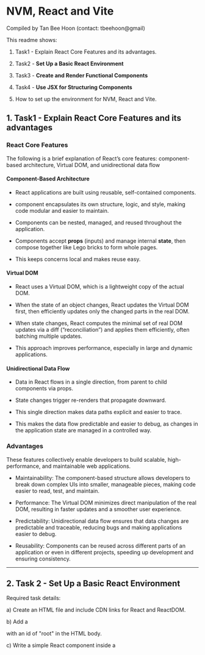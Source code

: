 # NVM, React and Vite

Compiled  by Tan Bee Hoon (contact: tbeehoon@gmail)

This readme shows: 

1. Task1 - Explain React Core Features and its advantages.

2. Task2 - **Set Up a Basic React Environment**

3. Task3 - **Create and Render Functional Components**

4. Task4 - **Use JSX for Structuring Components** 

5. How to set up the environment for NVM, React and Vite.

   

## 1. Task1 - Explain React Core Features and its advantages

### React Core Features

The following is a brief explanation of React’s core features: component-based architecture, Virtual DOM, and unidirectional data flow

#### **Component-Based Architecture**

- React applications are built using reusable, self-contained components.

- component encapsulates its own structure, logic, and style, making code modular and easier to maintain.

- Components can be nested, managed, and reused throughout the application.
- Components accept **props** (inputs) and manage internal **state**, then compose together like Lego bricks to form whole pages.
- This keeps concerns local and makes reuse easy.

#### **Virtual DOM**

- React uses a Virtual DOM, which is a lightweight copy of the actual DOM.

- When the state of an object changes, React updates the Virtual DOM first, then efficiently updates only the changed parts in the real DOM.
- When state changes, React computes the minimal set of real DOM updates via a diff (“reconciliation”) and applies them efficiently, often batching multiple updates. 

- This approach improves performance, especially in large and dynamic applications.

#### **Unidirectional Data Flow**

- Data in React flows in a single direction, from parent to child components via props.
- State changes trigger re-renders that propagate downward.
- This single direction makes data paths explicit and easier to trace. 

- This makes the data flow predictable and easier to debug, as changes in the application state are managed in a controlled way.

  

### Advantages

These features collectively enable developers to build scalable, high-performance, and maintainable web applications.

- Maintainability: The component-based structure allows developers to break down complex UIs into smaller, manageable pieces, making code easier to read, test, and maintain.

- Performance: The Virtual DOM minimizes direct manipulation of the real DOM, resulting in faster updates and a smoother user experience.

- Predictability: Unidirectional data flow ensures that data changes are predictable and traceable, reducing bugs and making applications easier to debug.

- Reusability: Components can be reused across different parts of an application or even in different projects, speeding up development and ensuring consistency.

---



## 2. Task 2 - Set Up a Basic React Environment

Required task details: 

a) Create an HTML file and include CDN links for React and ReactDOM. 

b) Add a <div> with an id of "root" in the HTML body. 

c) Write a simple React component inside a <script> tag and use ReactDOM.render() to render it to the page. 

The codes for the above tasks:

```
<!DOCTYPE html>
<html lang="en">
<head>
  <meta charset="UTF-8" />
  <meta name="viewport" content="width=device-width, initial-scale=1.0" />
  <title>React CDN Example</title>
  <!-- React and ReactDOM CDN links -->
  <script crossorigin src="https://unpkg.com/react@18/umd/react.development.js"></script>
  <script crossorigin src="https://unpkg.com/react-dom@18/umd/react-dom.development.js"></script>
  <!-- Babel for JSX support in the browser, just for this example task-->
  <script src="https://unpkg.com/@babel/standalone/babel.min.js"></script>
</head>
<body>
  <!-- Root div for React -->
  <div id="root"></div>
  <!-- React code -->
  <script type="text/babel">
    function HelloWorld() {
      return <h1>Hello, React from CDN!</h1>;
    }
    const root = ReactDOM.createRoot(document.getElementById('root'));
    root.render(<HelloWorld />);
  </script>
</body>
</html>
```

Screen captures for the above code:

![](./public/Task2-code.jpg)

Screen captures for the above in browser:

![](./public/Task2-screen.jpg)

----



## 3. Task 3 - Create and Render Functional Components

Required task details: 

a) Define a functional React component (e.g., GreetingComponent) that returns a simple JSX element. 

b) Render the component using ReactDOM.render() to display it on the page.

> [!IMPORTANT]
>
> Note: The local machine setup is using **React version 18**. Thus, not able to use **ReactDOM.render()**. Instead, **React version 18** and above with Vite, expect to use createRoot. Thus, part (b) of the task is modified slightly to use the supported **createRoot(...).render(...)**



The 3 files are modified to complete the task:

a. **GreetingComponent**: Created as a separate file (src/GreetingComponent.jsx) that returns a simple JSX element.  The JSX element is "*<h2>Hello from GreetingComponent!</h2>*".

![](./public/Task3-component.jpg)

b. **main.jsx**: Imports and renders GreetingComponent instead of App. Uses **createRoot(...).render(...)** instead of **ReactDOM.render()**.

![](./public/Task3-main.jpg)

c. **index.html:**  Matches the Vite template (no Babel or CDN scripts, add a root div and a module script for main.jsx).

![](./public/Task3-index.jpg)

d. run the command "**npm run dev**"

![](./public/Task3-command.jpg)

e. check the browser 

![](./public/Task3-browser.jpg)



---

### 4. Task 4 - **Use JSX for Structuring Components ** 

Required task details: 

a) Create a component that renders a list of items (using an unordered list) and a heading (e.g., "My To-Do List"). 

b) The component should display at least three items in the list using JSX. 

The 4 files are modified to complete the task:

a. **GreetingComponent**: using the same  file (src/GreetingComponent.jsx) that returns a simple JSX element with slight modification. The JSX element is "**<h2>Hello from Bee Work List!</h2>**".

b. **TodoList**: create a new file (src/TodoList.jsx) that contains the TodoList component and exports it as default. Also, use React-Bootstrap components for layout.

![](./public/Task4-todolist.jpg)

c. **App.jsx**: Imports and renders both GreetingComponent and TodoList. 

![](./public/Task4-app.jpg)

d. **main.jsx**: renders only the App component as the root of your application.

This makes App the main entry point for the UI, and all other components are organized and rendered through it. 

Also the import of Bootstrap CSS is in src/main.jsx at the very top. This makes Bootstrap styles available globally in the app.

![](./public/Task4-main.jpg)

e. **index.html**: Not much change the in this file, only slight change to update the title and the favicon 

![](./public/Task4-index.jpg)

f. run the command "**npm run dev**" and check output. 

![](./public/Task4-browser.jpg)

g. Final git push for todolist app is pushed to the following github repo: 

https://github.com/tbeehoon/todo-app/tree/main



---



## 5. How to set up the environment

### Install NVM (Node Version Manager)

Download the latest `nvm-setup.exe` from the releases page: https://github.com/coreybutler/nvm-windows/releases

Run the installer, then open a new PowerShell/Command Prompt.

Verify:

```
nvm -version
```

> [!TIP]
>
> Avoid installing the “global” Node.js from nodejs.org if using NVM. 



### Install Node.js via NVM and set a default

Install the version required (LTS recommended), then make it the default so new terminals pick it automatically.

In PowerShell/Command Prompt, do the following installation.

```
# Install latest LTS
nvm install --lts

# OR install a specific version
nvm install 20

# Use it now
nvm use 20

# Make it the default for all new shells
nvm alias default 20
```

In bash, do verification. 

```
# Verify
node -v
npm -v
```

> [!TIP]
>
> Using bash instead because PowerShell/Command Prompt may not have the execution right for node. 



### Create a new React app with Vite

From any workspace folder in your terminal:

```
npm create vite@latest my-app -- --template react
# For TypeScript:
# npm create vite@latest my-app -- --template react-ts
```

Then install dependencies and run the dev server:

```
cd my-app
npm install
npm run dev
# Vite typically starts at http://localhost:5173
```

> [!TIP]
>
> Ctl-C to stop



### Add Bootstrap to the React project

Install Bootstrap and its dependencies:

```
npm install bootstrap react-bootstrap
```

Import Bootstrap styles in src/main.jsx` (or `src/main.tsx` for TypeScript):

```
import 'bootstrap/dist/css/bootstrap.min.css'
```

Ready to use Bootstrap classes and React-Bootstrap components in app.

Example in `App.jsx`:

```
import Button from 'react-bootstrap/Button'

function App() {
return (
<div className="p-4">
    <h1>Hello, Bootstrap + React + Vite!</h1>
    <Button variant="primary">Click Me</Button>
</div>
)
}

export default App
```



### Initialize Git

Version control the project using Git.

```
# Initialize a git repository
git init

# Add all project files
git add .

# Commit the files
git commit -m "Initial commit: setup React + Vite project"
```

To add to Github.

```
# Add remote 
git remote add origin https://github.com/username/my-app.git

# Push changes
git branch -M main
git push -u origin main
```

> [!TIP]
>
> In case identity need to be authenticated:

```
git config --global user.email "you@example.com"
git config --global user.name "Your Name"
```



### Setup .gitignore

Add a `.gitignore` file in the root of the project to exclude files and folders not required in version control. Some examples of items to include:

```
# dependencies
/node_modules

# production build
/dist

# logs
npm-debug.log*
*.log

# environment variables
.env
.env.local
.env.*.local

# IDE/editor folders
.vscode/
.DS_Store

# Vite cache
.vite/
```

---



@Q.E.D.